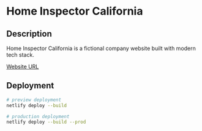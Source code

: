 # Home Inspector California

## Description

Home Inspector California is a fictional company website built with modern tech stack.

[Website URL](https://homeinspectors-ca.netlify.app/)

## Deployment

```sh
# preview deployment
netlify deploy --build

# production deployment
netlify deploy --build --prod
```
